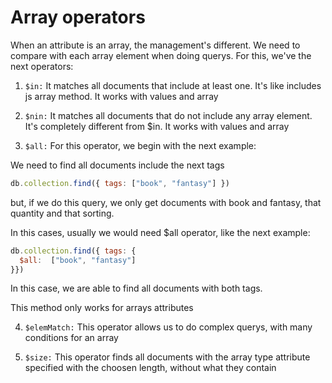 # Array operators

When an attribute is an array, the management's different. We need to compare with each array element when doing querys. For this, we've the next operators:

1. ```$in:``` It matches all documents that include at least one. It's like includes js array method. It works with values and array

2.  ```$nin:``` It matches all documents that do not include any array element. It's completely different from $in.  It works with values and array

3. ```$all:``` For this operator, we begin with the next example:

We need to find all documents include the next tags

```js
db.collection.find({ tags: ["book", "fantasy"] })
```

but, if we do this query, we only get documents with book and fantasy, that quantity and that sorting.

In this cases, usually we would need $all operator, like the next example:

```js
db.collection.find({ tags: {
  $all:  ["book", "fantasy"] 
}})
```

In this case, we are able to find all documents with both tags.

This method only works for arrays attributes


4. ```$elemMatch:``` This operator allows us to do complex querys, with many conditions for an array

5. ```$size:``` This operator finds all documents with the array type attribute specified with the choosen length, without what they contain